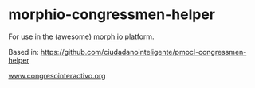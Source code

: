 morphio-congressmen-helper
========================

For use in the (awesome) [morph.io](http://morph.io/) platform.

Based in: https://github.com/ciudadanointeligente/pmocl-congressmen-helper


www.congresointeractivo.org
